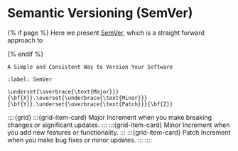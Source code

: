 # Semantic Versioning (SemVer)

{% if page %}
Here we present [SemVer](https://www.semver.org), which is a straight forward approach to 

{% endif %}

```{epigraph}
A Simple and Consistent Way to Version Your Software
```

```{math}
:label: SemVer

\underset{\overbrace{\text{Major}}}{\bf{X}}.\overset{\underbrace{\text{Minor}}}{\bf{Y}}.\underset{\overbrace{\text{Patch}}}{\bf{Z}}
```

::::{grid}
:::{grid-item-card} Major
Increment when you make breaking changes or significant updates.
:::
:::{grid-item-card} Minor
Increment when you add new features or functionality.
:::
:::{grid-item-card} Patch
Increment when you make bug fixes or minor updates.
:::
::::
